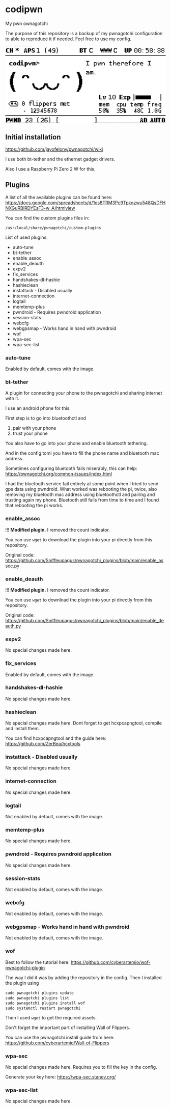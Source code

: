 # codipwn
My pwn ownagotchi

The purpose of this repository is a backup of my pwnagotchi configuration to able to reproduce it if needed. Feel free to use my config.  

![alt text](image.png)

## Initial installation 
https://github.com/jayofelony/pwnagotchi/wiki

I use both bt-tether and the ethernet gadget drivers. 

Also I use a Raspberry Pi Zero 2 W for this. 

## Plugins 
A list of all the available plugins can be found here: 
https://docs.google.com/spreadsheets/d/1os8TRM3Pc9Tpkqzwu548QsDFHNXGuRBiRDYEsF3-w_A/htmlview


You can find the custom plugins files in: 
```
/usr/local/share/pwnagotchi/custom-plugins
```

List of used plugins: 
- auto-tune 
- bt-tether
- enable_assoc
- enable_deauth
- expv2
- fix_services
- handshakes-dl-hashie
- hashieclean
- instattack - Disabled usually 
- internet-connection 
- logtail 
- memtemp-plus
- pwndroid - Requires pwndroid application
- session-stats 
- webcfg
- webgpsmap - Works hand in hand with pwndroid
- wof
- wpa-sec
- wpa-sec-list

### auto-tune 
Enabled by default, comes with the image. 

### bt-tether
A plugin for connecting your phone to the pwnagotchi and sharing internet with it. 

I use an android phone for this. 

First step is to go into bluetoothctl and 
1. pair with your phone
2. trust your phone 

You also have to go into your phone and enable bluetooth tethering.  

And in the config.toml you have to fill the phone name and bluetooth mac address. 

Sometimes configuring bluetooth fails miserably, this can help: 
https://pwnagotchi.org/common-issues/index.html

I had the bluetooth service fail entirely at some point when I tried to send gps data using pwndroid. What worked was rebooting the pi, twice, also removing my bluetooth mac address using bluetoothctl and pairing and trusting again my phone. 
Bluetooth still fails from time to time and I found that rebooting the pi works.   

### enable_assoc
!!! **Modified plugin.** I removed the count indicator. 

You can use `wget` to download the plugin into your pi directly from this repository. 

Original code: https://github.com/Sniffleupagus/pwnagotchi_plugins/blob/main/enable_assoc.py

### enable_deauth
!!! **Modified plugin.** I removed the count indicator. 

You can use `wget` to download the plugin into your pi directly from this repository. 

Original code: https://github.com/Sniffleupagus/pwnagotchi_plugins/blob/main/enable_deauth.py

### expv2
No special changes made here. 

### fix_services
Enabled by default, comes with the image. 

### handshakes-dl-hashie
No special changes made here. 

### hashieclean
No special changes made here. Dont forget to get hcxpcapngtool, compile and install them. 

You can find hcxpcapngtool and the guide here: 
https://github.com/ZerBea/hcxtools

### instattack - Disabled usually 
No special changes made here. 

### internet-connection 
No special changes made here. 

### logtail 
Not enabled by default, comes with the image. 

### memtemp-plus
No special changes made here. 

### pwndroid - Requires pwndroid application
No special changes made here. 

### session-stats 
Not enabled by default, comes with the image. 

### webcfg
Not enabled by default, comes with the image. 

### webgpsmap - Works hand in hand with pwndroid
Not enabled by default, comes with the image. 

### wof
Best to follow the tutorial here:
https://github.com/cyberartemio/wof-pwnagotchi-plugin

The way I did it was by adding the repository in the config. Then I installed the plugin using 

```
sudo pwnagotchi plugins update 
sudo pwnagotchi plugins list 
sudo pwnagotchi plugins install wof 
sudo systemctl restart pwnagotchi 
```

Then I used `wget` to get the required assets. 

Don't forget the important part of installing Wall of Flippers. 

You can use the pwnagotchi install guide from here: 
https://github.com/cyberartemio/Wall-of-Flippers

### wpa-sec
No special changes made here. Requires you to fill the key in the config. 

Generate your key here: https://wpa-sec.stanev.org/

### wpa-sec-list

No special changes made here. 